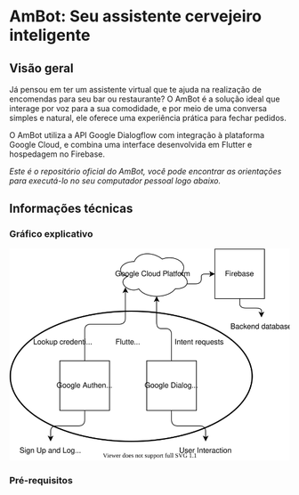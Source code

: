 # AmBot: Seu assistente cervejeiro inteligente
## Visão geral

Já pensou em ter um assistente virtual que te ajuda na realização de encomendas para seu bar ou restaurante? O AmBot é a solução ideal que interage por voz para a sua comodidade, e por meio de uma conversa simples e natural, ele oferece uma experiência prática para fechar pedidos. 

O AmBot utiliza a API Google Dialogflow com integração à plataforma Google Cloud, e combina uma interface desenvolvida em Flutter e hospedagem no Firebase. 

_Este é o repositório oficial do AmBot, você pode encontrar as orientações para executá-lo no seu computador pessoal logo abaixo._ 

## Informações técnicas
### Gráfico explicativo
![Desenho de arquitetura](./ambot.drawio.svg)

### Pré-requisitos